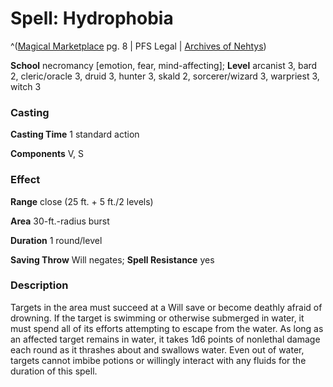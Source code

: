 # Spell: Hydrophobia

^([Magical Marketplace][ss-hydrophobia] pg. 8 | PFS Legal | [Archives of Nehtys][sn-hydrophobia])

**School** necromancy [emotion, fear, mind-affecting]; **Level** arcanist 3, bard 2, cleric/oracle 3, druid 3, hunter 3, skald 2, sorcerer/wizard 3, warpriest 3, witch 3

### Casting

**Casting Time** 1 standard action  

**Components** V, S

### Effect

**Range** close (25 ft. + 5 ft./2 levels)  

**Area** 30-ft.-radius burst  

**Duration** 1 round/level  

**Saving Throw** Will negates; **Spell Resistance** yes

### Description

Targets in the area must succeed at a Will save or become deathly afraid of drowning. If the target is swimming or otherwise submerged in water, it must spend all of its efforts attempting to escape from the water. As long as an affected target remains in water, it takes 1d6 points of nonlethal damage each round as it thrashes about and swallows water. Even out of water, targets cannot imbibe potions or willingly interact with any fluids for the duration of this spell.

[ss-hydrophobia]: http://paizo.com/products/btpy92lv
[sn-hydrophobia]: http://www.archivesofnethys.com/SpellDisplay.aspx?ItemName=Hydrophobia